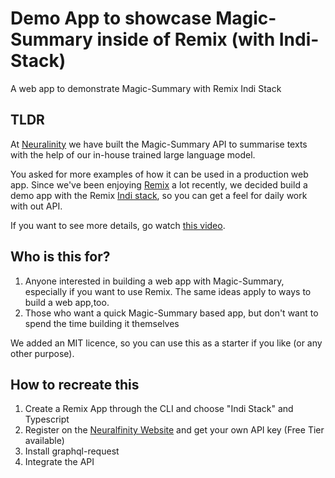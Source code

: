 # Demo App to showcase Magic-Summary inside of Remix (with Indi-Stack)
A web app to demonstrate Magic-Summary with Remix Indi Stack

## TLDR
At [Neuralinity](https://www.neuralfinity.com/) we have built the Magic-Summary API to summarise texts with the help of our in-house trained large language model.

You asked for more examples of how it can be used in a production web app. Since we've been enjoying [Remix](https://remix.run/) a lot recently, we decided build a demo app with the Remix [Indi stack](https://github.com/remix-run/indie-stack), so you can get a feel for daily work with out API. 

If you want to see more details, go watch [this video](https://youtube.com/). 

## Who is this for? 
1. Anyone interested in building a web app with Magic-Summary, especially if you want to use Remix. The same ideas apply to ways to build a web app,too.
2. Those who want a quick Magic-Summary based app, but don't want to spend the time building it themselves

We added an MIT licence, so you can use this as a starter if you like (or any other purpose).

## How to recreate this
1. Create a Remix App through the CLI and choose "Indi Stack" and Typescript
2. Register on the [Neuralfinity Website](https://www.neuralfinity.com/waitlist/) and get your own API key (Free Tier available)
3. Install graphql-request 
4. Integrate the API

